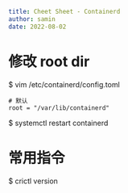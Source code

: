 ```yaml
title: Cheet Sheet - Containerd
author: samin
date: 2022-08-02
```

# 修改 root dir

$ vim /etc/containerd/config.toml

```text
# 默认
root = "/var/lib/containerd"
```

$ systemctl restart containerd

# 常用指令

$ crictl version